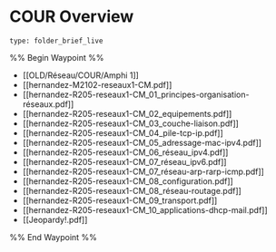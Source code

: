 # COUR Overview
 
```ccard
type: folder_brief_live
```
 
%% Begin Waypoint %%
- [[OLD/Réseau/COUR/Amphi 1]]
- [[hernandez-M2102-reseaux1-CM.pdf]]
- [[hernandez-R205-reseaux1-CM_01_principes-organisation-réseaux.pdf]]
- [[hernandez-R205-reseaux1-CM_02_equipements.pdf]]
- [[hernandez-R205-reseaux1-CM_03_couche-liaison.pdf]]
- [[hernandez-R205-reseaux1-CM_04_pile-tcp-ip.pdf]]
- [[hernandez-R205-reseaux1-CM_05_adressage-mac-ipv4.pdf]]
- [[hernandez-R205-reseaux1-CM_06_réseau_ipv4.pdf]]
- [[hernandez-R205-reseaux1-CM_07_réseau_ipv6.pdf]]
- [[hernandez-R205-reseaux1-CM_07_réseau-arp-rarp-icmp.pdf]]
- [[hernandez-R205-reseaux1-CM_08_configuration.pdf]]
- [[hernandez-R205-reseaux1-CM_08_réseau-routage.pdf]]
- [[hernandez-R205-reseaux1-CM_09_transport.pdf]]
- [[hernandez-R205-reseaux1-CM_10_applications-dhcp-mail.pdf]]
- [[Jeopardy!.pdf]]

%% End Waypoint %%
